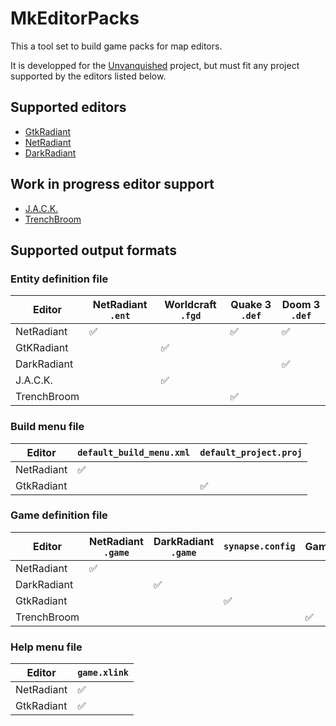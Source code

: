 MkEditorPacks
=============

This a tool set to build game packs for map editors.

It is developped for the [Unvanquished](https://unvanquished.net) project, but must fit any project supported by the editors listed below.

Supported editors
-----------------

- [GtkRadiant](http://icculus.org/gtkradiant)
- [NetRadiant](https://gitlab.com/xonotic/netradiant)
- [DarkRadiant](https://www.darkradiant.net)

Work in progress editor support
-------------------------------

- [J.A.C.K.](http://jack.hlfx.ru/en/main.html)
- [TrenchBroom](http://kristianduske.com/trenchbroom)

Supported output formats
------------------------

### Entity definition file

Editor|NetRadiant `.ent`|Worldcraft `.fgd`|Quake 3 `.def`|Doom 3 `.def`
---|---|---|---|---
NetRadiant|✅| |✅|✅
GtKRadiant| |✅| |
DarkRadiant| | | |✅
J.A.C.K.| |✅| |
TrenchBroom| | |✅|

### Build menu file

Editor|`default_build_menu.xml`|`default_project.proj`
---|---|---
NetRadiant|✅|
GtkRadiant| |✅

### Game definition file

Editor|NetRadiant `.game`|DarkRadiant `.game`|`synapse.config`|GameConfig.cfg
---|---|---|---|---
NetRadiant|✅| | |
DarkRadiant| |✅| |
GtkRadiant| | |✅|
TrenchBroom| | | |✅

### Help menu file

Editor|`game.xlink`
---|---
NetRadiant|✅
GtkRadiant|✅
